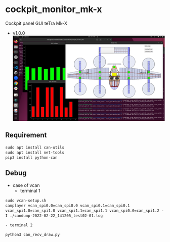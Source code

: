 # cockpit_monitor_mk-x
Cockpit panel GUI teTra Mk-X

- v1.0.0
![v1.0.0 sample](/document/Screenshot_from_2023-12-22_21-03-31.png)

## Requirement
```
sudo apt install can-utils
sudo apt install net-tools
pip3 install python-can
```

## Debug
- case of vcan
    - terminal 1
```
sudo vcan-setup.sh
canplayer vcan_spi0.0=can_spi0.0 vcan_spi0.1=can_spi0.1 vcan_spi1.0=can_spi1.0 vcan_spi1.1=can_spi1.1 vcan_spi0.0=can_spi1.2 -I ./candump-2022-02-22_141205_test02-01.log
```
    - terminal 2
```
python3 can_recv_draw.py
```

